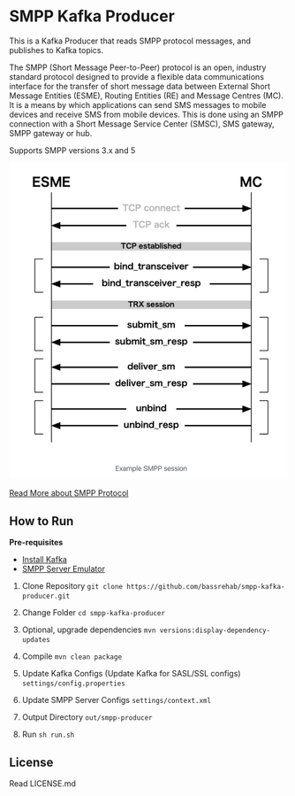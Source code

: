 SMPP Kafka Producer
===================

This is a Kafka Producer that reads SMPP protocol messages, and publishes to Kafka topics.

The SMPP (Short Message Peer-to-Peer) protocol is an open, industry standard protocol designed to provide a flexible data communications interface for the transfer of short message data between External Short Message Entities (ESME), Routing Entities (RE) and Message Centres (MC). It is a means by which applications can send SMS messages to mobile devices and receive SMS from mobile devices. This is done using an SMPP connection with a Short Message Service Center (SMSC), SMS gateway, SMPP gateway or hub.

Supports SMPP versions 3.x and 5 

![Image description](assets/smpp_session_flow.png)


[Read More about SMPP Protocol][1]




How to Run
--

**Pre-requisites**
- [Install Kafka][2] 
- [SMPP Server Emulator][3]



1. Clone Repository
`git clone https://github.com/bassrehab/smpp-kafka-producer.git`
2. Change Folder
`cd smpp-kafka-producer`
3. Optional, upgrade dependencies
`mvn versions:display-dependency-updates`
4. Compile
`mvn clean package`
5. Update  Kafka Configs (Update Kafka for SASL/SSL configs)
`settings/config.properties`

6. Update SMPP Server Configs
`settings/context.xml`
7. Output Directory
`out/smpp-producer`
8. Run
`sh run.sh`


License
--
Read LICENSE.md

[1]: https://smpp.org/ "SMPP Webpage"

[2]: https://kafka.apache.org/quickstart "kafka quickstart"

[3]: https://smscarrier.com/smsc-simulator/ "smpp server emulator"
